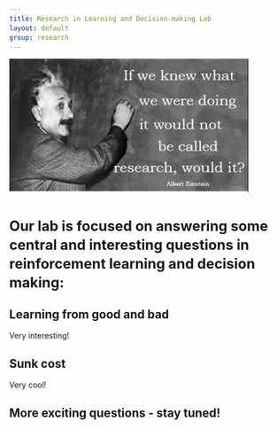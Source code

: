 ```yaml
---
title: Research in Learning and Decision-making Lab
layout: default
group: research
---
```


<img class="img-responsive center-block" src="/static/img/Research_Einstein.jpg" alt="I promise, I will change it someday">

<div class="row">

<div class="col-md-1">

</div>

<div class = "col-md-10">

# <span style = "font-size: 90%">Our lab is focused on answering some central and interesting questions in reinforcement learning and decision making: 

## Learning from good and bad

Very interesting!

## Sunk cost

Very cool!

## More exciting questions - stay tuned!

<div>

